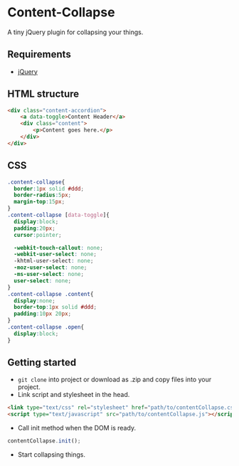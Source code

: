 # Content-Collapse

A tiny jQuery plugin for collapsing your things. 

## Requirements 

* [jQuery](http://jquery.com/)

## HTML structure

```html
<div class="content-accordion">
	<a data-toggle>Content Header</a>
	<div class="content">
		<p>Content goes here.</p>
	</div>
</div>
```

## CSS

```css
.content-collapse{
  border:1px solid #ddd;
  border-radius:5px;
  margin-top:15px;
}
.content-collapse [data-toggle]{
  display:block;
  padding:20px;
  cursor:pointer;

  -webkit-touch-callout: none;
  -webkit-user-select: none;
  -khtml-user-select: none;
  -moz-user-select: none;
  -ms-user-select: none;
  user-select: none;
}
.content-collapse .content{
  display:none;
  border-top:1px solid #ddd;
  padding:10px 20px;
}
.content-collapse .open{
  display:block;
}
```

## Getting started

* `git clone` into project or download as .zip and copy files into your project.
* Link script and stylesheet in the head.

```html
<link type="text/css" rel="stylesheet" href="path/to/contentCollapse.css" />
<script type="text/javascript" src="path/to/contentCollapse.js"></script>
```

* Call init method when the DOM is ready.

```javascript
contentCollapse.init();
```

* Start collapsing things.
